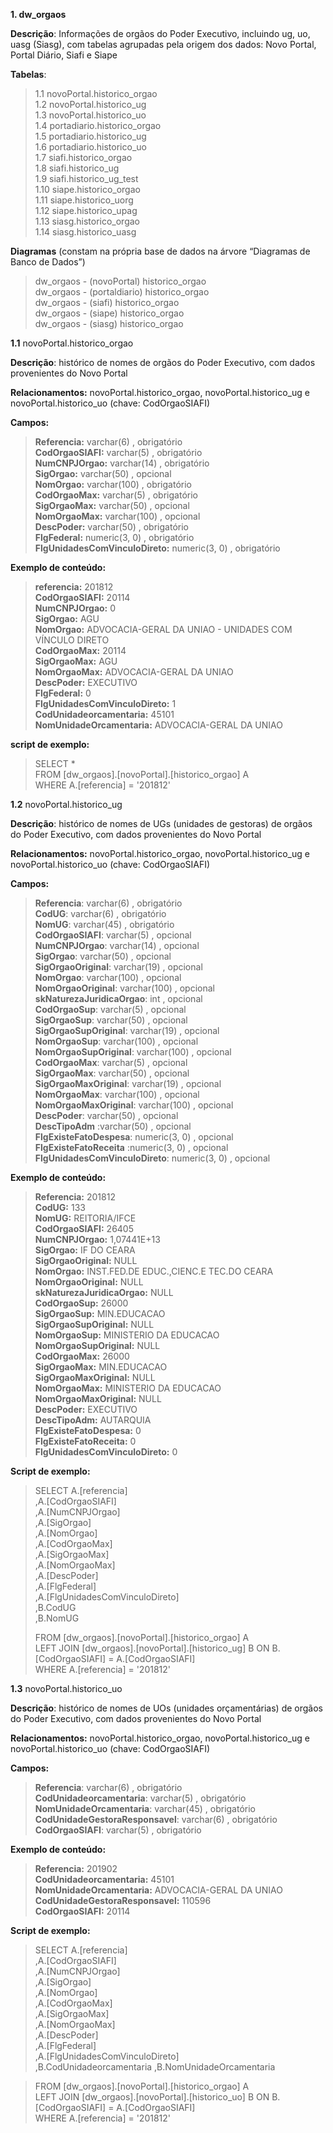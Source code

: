 **1. dw_orgaos**

**Descrição**: Informações de orgãos do Poder Executivo, incluindo ug, uo, uasg
(Siasg), com tabelas agrupadas pela origem dos dados: Novo Portal, Portal
Diário, Siafi e Siape

**Tabelas**:

>   1.1 novoPortal.historico_orgao  
>   1.2 novoPortal.historico_ug  
>   1.3 novoPortal.historico_uo  
>   1.4 portadiario.historico_orgao  
>   1.5 portadiario.historico_ug  
>   1.6 portadiario.historico_uo  
>   1.7 siafi.historico_orgao  
>   1.8 siafi.historico_ug  
>   1.9 siafi.historico_ug_test  
>   1.10 siape.historico_orgao  
>   1.11 siape.historico_uorg  
>   1.12 siape.historico_upag  
>   1.13 siasg.historico_orgao  
>   1.14 siasg.historico_uasg  

**Diagramas** (constam na própria base de dados na árvore “Diagramas de Banco de
Dados”)

>   dw_orgaos - (novoPortal) historico_orgao  
>   dw_orgaos - (portaldiario) historico_orgao  
>   dw_orgaos - (siafi) historico_orgao  
>   dw_orgaos - (siape) historico_orgao  
>   dw_orgaos - (siasg) historico_orgao

**1.1** novoPortal.historico_orgao

**Descrição**: histórico de nomes de orgãos do Poder Executivo, com dados provenientes do Novo Portal

**Relacionamentos:** novoPortal.historico_orgao, novoPortal.historico_ug e novoPortal.historico_uo (chave: CodOrgaoSIAFI)

**Campos:**

>   **Referencia:** varchar(6) , obrigatório  
>   **CodOrgaoSIAFI:** varchar(5) , obrigatório  
>   **NumCNPJOrgao:** varchar(14) , obrigatório  
>   **SigOrgao:** varchar(50) , opcional  
>   **NomOrgao:** varchar(100) , obrigatório  
>   **CodOrgaoMax:** varchar(5) , obrigatório  
>   **SigOrgaoMax:** varchar(50) , opcional  
>   **NomOrgaoMax:** varchar(100) , opcional  
>   **DescPoder:** varchar(50) , obrigatório  
>   **FlgFederal:** numeric(3, 0) , obrigatório  
>   **FlgUnidadesComVinculoDireto:** numeric(3, 0) , obrigatório

**Exemplo de conteúdo:**

>   **referencia:** 201812  
>   **CodOrgaoSIAFI:** 20114  
>   **NumCNPJOrgao:** 0  
>   **SigOrgao:** AGU  
>   **NomOrgao:** ADVOCACIA-GERAL DA UNIAO - UNIDADES COM VÍNCULO DIRETO  
>   **CodOrgaoMax:** 20114  
>   **SigOrgaoMax:** AGU  
>   **NomOrgaoMax:** ADVOCACIA-GERAL DA UNIAO  
>   **DescPoder:** EXECUTIVO  
>   **FlgFederal:** 0  
>   **FlgUnidadesComVinculoDireto:** 1  
>   **CodUnidadeorcamentaria:** 45101  
>   **NomUnidadeOrcamentaria:** ADVOCACIA-GERAL DA UNIAO

**script de exemplo:**

>   SELECT *  
>   FROM [dw_orgaos].[novoPortal].[historico_orgao] A    
>   WHERE A.[referencia] = '201812'

**1.2** novoPortal.historico_ug

**Descrição**: histórico de nomes de UGs (unidades de gestoras) de orgãos do Poder Executivo, com dados provenientes do Novo Portal

**Relacionamentos:** novoPortal.historico_orgao, novoPortal.historico_ug e novoPortal.historico_uo (chave: CodOrgaoSIAFI)

**Campos:**

>   **Referencia**: varchar(6) , obrigatório  
>   **CodUG**: varchar(6) , obrigatório  
>   **NomUG**: varchar(45) , obrigatório  
>   **CodOrgaoSIAFI**: varchar(5) , opcional  
>   **NumCNPJOrgao**: varchar(14) , opcional  
>   **SigOrgao**: varchar(50) , opcional  
>   **SigOrgaoOriginal**: varchar(19) , opcional  
>   **NomOrgao**: varchar(100) , opcional  
>   **NomOrgaoOriginal**: varchar(100) , opcional  
>   **skNaturezaJuridicaOrgao**: int , opcional  
>   **CodOrgaoSup**: varchar(5) , opcional  
>   **SigOrgaoSup**: varchar(50) , opcional  
>   **SigOrgaoSupOriginal**: varchar(19) , opcional  
>   **NomOrgaoSup**: varchar(100) , opcional  
>   **NomOrgaoSupOriginal**: varchar(100) , opcional  
>   **CodOrgaoMax**: varchar(5) , opcional  
>   **SigOrgaoMax**: varchar(50) , opcional  
>   **SigOrgaoMaxOriginal**: varchar(19) , opcional  
>   **NomOrgaoMax**: varchar(100) , opcional  
>   **NomOrgaoMaxOriginal**: varchar(100) , opcional  
>   **DescPoder**: varchar(50) , opcional  
>   **DescTipoAdm** :varchar(50) , opcional  
>   **FlgExisteFatoDespesa**: numeric(3, 0) , opcional  
>   **FlgExisteFatoReceita** :numeric(3, 0) , opcional  
>   **FlgUnidadesComVinculoDireto**: numeric(3, 0) , opcional

**Exemplo de conteúdo:**

>   **Referencia:** 201812  
>   **CodUG:** 133  
>   **NomUG:** REITORIA/IFCE  
>   **CodOrgaoSIAFI:** 26405  
>   **NumCNPJOrgao:** 1,07441E+13  
>   **SigOrgao:** IF DO CEARA  
>   **SigOrgaoOriginal:** NULL  
>   **NomOrgao:** INST.FED.DE EDUC.,CIENC.E TEC.DO CEARA  
>   **NomOrgaoOriginal:** NULL  
>   **skNaturezaJuridicaOrgao:** NULL  
>   **CodOrgaoSup:** 26000  
>   **SigOrgaoSup:** MIN.EDUCACAO  
>   **SigOrgaoSupOriginal:** NULL  
>   **NomOrgaoSup:** MINISTERIO DA EDUCACAO  
>   **NomOrgaoSupOriginal:** NULL  
>   **CodOrgaoMax:** 26000  
>   **SigOrgaoMax:** MIN.EDUCACAO  
>   **SigOrgaoMaxOriginal:** NULL  
>   **NomOrgaoMax:** MINISTERIO DA EDUCACAO  
>   **NomOrgaoMaxOriginal:** NULL  
>   **DescPoder:** EXECUTIVO  
>   **DescTipoAdm:** AUTARQUIA  
>   **FlgExisteFatoDespesa:** 0  
>   **FlgExisteFatoReceita:** 0  
>   **FlgUnidadesComVinculoDireto:** 0  

**Script de exemplo:**

>   SELECT A.[referencia]  
>   ,A.[CodOrgaoSIAFI]  
>   ,A.[NumCNPJOrgao]  
>   ,A.[SigOrgao]  
>   ,A.[NomOrgao]  
>   ,A.[CodOrgaoMax]  
>   ,A.[SigOrgaoMax]  
>   ,A.[NomOrgaoMax]  
>   ,A.[DescPoder]  
>   ,A.[FlgFederal]  
>   ,A.[FlgUnidadesComVinculoDireto]  
>   ,B.CodUG  
>   ,B.NomUG  
>
>   FROM [dw_orgaos].[novoPortal].[historico_orgao] A  
>   LEFT JOIN [dw_orgaos].[novoPortal].[historico_ug] B ON B.[CodOrgaoSIAFI] =
>   A.[CodOrgaoSIAFI]  
>   WHERE A.[referencia] = '201812'

**1.3** novoPortal.historico_uo

**Descrição**: histórico de nomes de UOs (unidades orçamentárias) de orgãos do Poder Executivo, com dados provenientes do Novo Portal

**Relacionamentos:** novoPortal.historico_orgao, novoPortal.historico_ug e novoPortal.historico_uo (chave: CodOrgaoSIAFI)

**Campos:**

>   **Referencia**: varchar(6) , obrigatório  
>   **CodUnidadeorcamentaria**: varchar(5) , obrigatório  
>   **NomUnidadeOrcamentaria**: varchar(45) , obrigatório  
>   **CodUnidadeGestoraResponsavel**: varchar(6) , obrigatório  
>   **CodOrgaoSIAFI**: varchar(5) , obrigatório

**Exemplo de conteúdo:**

>   **Referencia:** 201902  
>   **CodUnidadeorcamentaria:** 45101  
>   **NomUnidadeOrcamentaria:** ADVOCACIA-GERAL DA UNIAO  
>   **CodUnidadeGestoraResponsavel:** 110596  
>   **CodOrgaoSIAFI:** 20114

**Script de exemplo:**

>   SELECT A.[referencia]  
>   ,A.[CodOrgaoSIAFI]  
>   ,A.[NumCNPJOrgao]  
>   ,A.[SigOrgao]  
>   ,A.[NomOrgao]  
>   ,A.[CodOrgaoMax]  
>   ,A.[SigOrgaoMax]  
>   ,A.[NomOrgaoMax]  
>   ,A.[DescPoder]  
>   ,A.[FlgFederal]  
>   ,A.[FlgUnidadesComVinculoDireto]  
>   ,B.CodUnidadeorcamentaria ,B.NomUnidadeOrcamentaria

>   FROM [dw_orgaos].[novoPortal].[historico_orgao] A  
>   LEFT JOIN [dw_orgaos].[novoPortal].[historico_uo] B ON B.[CodOrgaoSIAFI] =
>   A.[CodOrgaoSIAFI]  
>   WHERE A.[referencia] = '201812'
